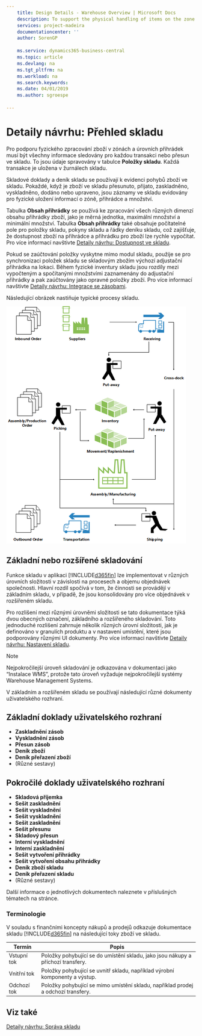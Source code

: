 ```yaml
---
    title: Design Details - Warehouse Overview | Microsoft Docs
    description: To support the physical handling of items on the zone and bin level, all information must be traced for each transaction or movement in the warehouse. This is managed in the **Warehouse Entry** table. Each transaction is stored in a warehouse register.
    services: project-madeira
    documentationcenter: ''
    author: SorenGP

    ms.service: dynamics365-business-central
    ms.topic: article
    ms.devlang: na
    ms.tgt_pltfrm: na
    ms.workload: na
    ms.search.keywords:
    ms.date: 04/01/2019
    ms.author: sgroespe

---
```

# Detaily návrhu: Přehled skladu
Pro podporu fyzického zpracování zboží v zónách a úrovních přihrádek musí být všechny informace sledovány pro každou transakci nebo přesun ve skladu. To jsou údaje spravovány v tabulce **Položky skladu**. Každá transakce je uložena v žurnálech skladu.

Skladové doklady a deník skladu se používají k evidenci pohybů zboží ve skladu. Pokaždé, když je zboží ve skladu přesunuto, přijato, zaskladněno, vyskladněno, dodáno nebo upraveno, jsou záznamy ve skladu evidovány pro fyzické uložení informací o zóně, přihrádce a množství.

Tabulka **Obsah přihrádky** se používá ke zpracování všech různých dimenzí obsahu přihrádky zboží, jako je měrná jednotka, maximální množství a minimální množství. Tabulka **Obsah přihrádky** také obsahuje počítatelné pole pro položky skladu, pokyny skladu a řádky deníku skladu, což zajišťuje, že dostupnost zboží na přihrádce a přihrádku pro zboží lze rychle vypočítat. Pro více informací navštivte [Detaily návrhu: Dostupnost ve skladu](design-details-availability-in-the-warehouse.md).

Pokud se zaúčtování položky vyskytne mimo modul skladu, použije se pro synchronizaci položek skladu se skladovým zbožím výchozí adjustační přihrádka na lokaci. Během fyzické inventury skladu jsou rozdíly mezi vypočteným a spočítanými množstvími zaznamenány do adjustační přihrádky a pak zaúčtovány jako opravné položky zboží. Pro více informací navštivte [Detaily návrhu: Integrace se zásobami](design-details-integration-with-inventory.md).

Následující obrázek nastiňuje typické procesy skladu.

![Přehled skladových prcesů](media/design_details_warehouse_management_overview.png "Přehled skladových procesů")

## Základní nebo rozšířené skladování
Funkce skladu v aplikaci [!INCLUDE[d365fin](includes/d365fin_md.md)] lze implementovat v různých úrovních složitosti v závislosti na procesech a objemu objednávek společnosti. Hlavní rozdíl spočívá v tom, že činnosti se provádějí v základním skladu, v případě, že jsou konsolidovány pro více objednávek v rozšířeném skladu.

Pro rozlišení mezi různými úrovněmi složitosti se tato dokumentace týká dvou obecných označení, základního a rozšířeného skladování. Toto jednoduché rozlišení zahrnuje několik různých úrovní složitosti, jak je definováno v granulích produktu a v nastavení umístění, které jsou podporovány různými UI dokumenty. Pro více informací navštivte [Detaily návrhu: Nastavení skladu](design-details-warehouse-setup.md).

> [!NOTE]
> Nejpokročilejší úroveň skladování je odkazována v dokumentaci jako “Instalace WMS”, protože tato úroveň vyžaduje nejpokročilejší systémy Warehouse Management Systems.

V základním a rozšířeném skladu se používají následující různé dokumenty uživatelského rozhraní.

## Základní doklady uživatelského rozhraní

- **Zaskladnění zásob**
- **Vyskladnění zásob**
- **Přesun zásob**
- **Deník zboží**
- **Deník přeřazení zboží**
- (Různé sestavy)

## Pokročilé doklady uživatelského rozhraní

- **Skladová příjemka**
- **Sešit zaskladnění**
- **Sešit vyskladnění**
- **Sešit vyskladnění**
- **Sešit zaskladnění**
- **Sešit přesunu**
- **Skladový přesun**
- **Interní  vyskladnění**
- **Interní  zaskladnění**
- **Sešit vytvoření přihrádky**
- **Sešit vytvoření obsahu přihrádky**
- **Deník  zboží skladu**
- **Deník  přeřazení  skladu**
- (Různé sestavy)

Další informace o jednotlivých dokumentech naleznete v příslušných tématech na stránce.

### Terminologie
V souladu s finančními koncepty nákupů a prodejů odkazuje dokumentace skladu [!INCLUDE[d365fin](includes/d365fin_md.md)] na následující toky zboží ve skladu.

| Termín | Popis |
|----------|---------------------------------------|  
| Vstupní tok | Položky pohybující se do umístění skladu, jako jsou nákupy a příchozí transfery. |
| Vnitřní tok | Položky pohybující se uvnitř skladu, například výrobní komponenty a výstup. |
| Odchozí tok | Položky pohybující se mimo umístění skladu, například prodej a odchozí transfery. |

## Viz také
[Detaily návrhu: Správa skladu](design-details-warehouse-management.md)
